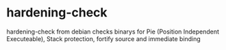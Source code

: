 # hardening-check
hardening-check from debian checks binarys for Pie (Position Independent Executeable), Stack protection, fortify source and immediate binding
